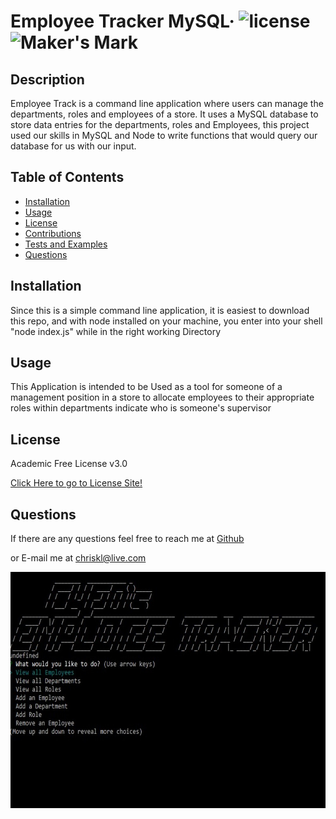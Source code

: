 # Employee Tracker MySQL&middot; ![license](https://img.shields.io/badge/license-Academic%20Free%20License%20v3.0-blue) ![Maker's Mark](https://img.shields.io/github/repo-size/ChrisAMK/README-Generator?style=plastic)

## Description 
Employee Track is a command line application where users can manage the departments, roles and employees of a store. It uses a MySQL database to store data entries for the departments, roles and Employees, this project used our skills in MySQL and Node to write functions that would query our database for us with our input.

## Table of Contents 
* [Installation](#Installation)
* [Usage](#Usage)
* [License](#License)
* [Contributions](#Contributions)
* [Tests and Examples](#Tests)
* [Questions](#Questions)

## Installation <a name='Installation'></a> 
Since this is a simple command line application, it is easiest to download this repo, and with node installed on your machine, you enter into your shell "node index.js" while in the right working Directory

## Usage <a name='Usage'></a> 
This Application is intended to be Used as a tool for someone of a management position in a store to allocate employees to their appropriate roles within departments indicate who is someone's supervisor

## License <a name='License'></a> 
Academic Free License v3.0

[Click Here to go to License Site!](https://opensource.org/licenses/AFL-3.0)

## Questions <a name='Questions'></a> 
If there are any questions feel free to reach me at [Github](https://github.com/ChrisAMK)

or E-mail me at chriskl@live.com

![screenshot](lib/employee-tracker.jpg)


